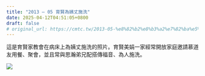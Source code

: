 ```yaml
---
title: "2013 – 05 育賢為姨丈施洗"
date: 2025-04-12T04:51:05+0800
draft: false
# original_url: https://cmtc.tw/2013-05-%e8%82%b2%e8%b3%a2%e7%82%ba%e5%a7%a8%e4%b8%88%e6%96%bd%e6%b4%97
---
```




這是育賢家教會在病床上為姨丈施洗的照片。育賢美娟一家經常開放家庭邀請慕道友用餐、聚會，並且常與思瀚弟兄配搭傳福音、為人施洗。

![](/images/育賢姨丈受洗.jpg)
